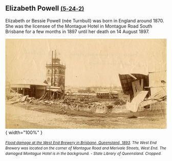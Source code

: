## Elizabeth Powell <small>[(5‑24‑2)](https://brisbane.discovereverafter.com/profile/32024463 "Go to Memorial Information" )</small>

Elizabeth or Bessie Powell (née Turnbull) was born in England around 1870. She was the licensee of the Montague Hotel in Montague Road South Brisbane for a few months in 1897 until her death on 14 August 1897. 

![Flood damage at the West End Brewery with damaged Montague Hotel in the background ](../assets/damaged-montague-hotel-1893.jpg){ width="100%" }

*<small>[Flood damage at the West End Brewery in Brisbane, Queensland, 1893](http://onesearch.slq.qld.gov.au/permalink/f/1upgmng/slq_alma21270209020002061). The West End Brewery was located on the corner of Montague Road and Merivale Streets, West End. The damaged Montague Hotel is in the background. - State Library of Queensland. Cropped.</small>*
